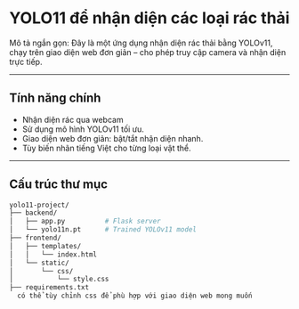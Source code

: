 # YOLO11 để nhận diện các loại rác thải 

Mô tả ngắn gọn: Đây là một ứng dụng nhận diện rác thải bằng YOLOv11, chạy trên giao diện web đơn giản – cho phép truy cập camera và nhận diện trực tiếp.

---

## Tính năng chính

- Nhận diện rác qua webcam
- Sử dụng mô hình YOLOv11 tối ưu.
- Giao diện web đơn giản: bật/tắt nhận diện nhanh.
- Tùy biến nhãn tiếng Việt cho từng loại vật thể.
---
## Cấu trúc thư mục

```bash
yolo11-project/
├── backend/
│   ├── app.py          # Flask server
│   └── yolo11n.pt      # Trained YOLOv11 model
├── frontend/
│   ├── templates/
│   │   └── index.html
│   └── static/
│       └── css/
│           └── style.css
├── requirements.txt
  có thể tùy chỉnh css để phù hợp với giao diện web mong muốn 
